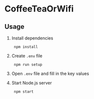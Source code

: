 ﻿# CoffeeTeaOrWifi

## Usage
1. Install dependencies

        npm install 

2. Create `.env` file

        npm run setup

3. Open `.env` file and fill in the key values

4. Start Node.js server

        npm start
